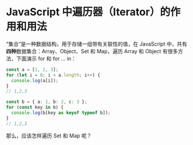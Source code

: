 # JavaScript 中遍历器（Iterator）的作用和用法

“集合”是一种数据结构，用于存储一组带有关联性的值，在 JavaScript 中，共有**四种**数据集合：Array、Object、Set 和 Map，遍历 Array 和 Object 有很多方法，下面演示 for 和 for ... in：

```ts
const a = [1, 2, 3];
for (let i = 0; i < a.length; i++) {
  console.log(a[i]);
}
// 1,2,3

const b = { a: 1, b: 2, c: 3 };
for (const key in b) {
  console.log(b[key as keyof typeof b]);
}
// 1,2,3
```

那么，应该怎样遍历 Set 和 Map 呢？
